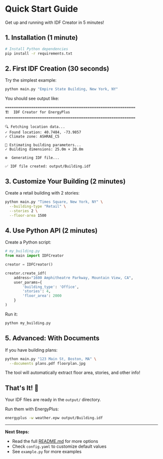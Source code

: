 # Quick Start Guide

Get up and running with IDF Creator in 5 minutes!

## 1. Installation (1 minute)

```bash
# Install Python dependencies
pip install -r requirements.txt
```

## 2. First IDF Creation (30 seconds)

Try the simplest example:

```bash
python main.py "Empire State Building, New York, NY"
```

You should see output like:
```
============================================================
🏗️  IDF Creator for EnergyPlus
============================================================

🔍 Fetching location data...
✓ Found location: 40.7484, -73.9857
✓ Climate zone: ASHRAE_C5

📐 Estimating building parameters...
✓ Building dimensions: 25.0m × 20.0m

⚙️  Generating IDF file...

✅ IDF file created: output/Building.idf
```

## 3. Customize Your Building (2 minutes)

Create a retail building with 2 stories:

```bash
python main.py "Times Square, New York, NY" \
  --building-type "Retail" \
  --stories 2 \
  --floor-area 1500
```

## 4. Use Python API (2 minutes)

Create a Python script:

```python
# my_building.py
from main import IDFCreator

creator = IDFCreator()

creator.create_idf(
    address="1600 Amphitheatre Parkway, Mountain View, CA",
    user_params={
        'building_type': 'Office',
        'stories': 4,
        'floor_area': 2000
    }
)
```

Run it:
```bash
python my_building.py
```

## 5. Advanced: With Documents

If you have building plans:

```bash
python main.py "123 Main St, Boston, MA" \
  --documents plans.pdf floorplan.jpg
```

The tool will automatically extract floor area, stories, and other info!

## That's It! 🎉

Your IDF files are ready in the `output/` directory.

Run them with EnergyPlus:
```bash
energyplus -w weather.epw output/Building.idf
```

---

**Next Steps:**
- Read the full [README.md](README.md) for more options
- Check `config.yaml` to customize default values
- See `example.py` for more examples









